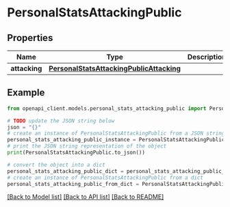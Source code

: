# PersonalStatsAttackingPublic


## Properties

Name | Type | Description | Notes
------------ | ------------- | ------------- | -------------
**attacking** | [**PersonalStatsAttackingPublicAttacking**](PersonalStatsAttackingPublicAttacking.md) |  | 

## Example

```python
from openapi_client.models.personal_stats_attacking_public import PersonalStatsAttackingPublic

# TODO update the JSON string below
json = "{}"
# create an instance of PersonalStatsAttackingPublic from a JSON string
personal_stats_attacking_public_instance = PersonalStatsAttackingPublic.from_json(json)
# print the JSON string representation of the object
print(PersonalStatsAttackingPublic.to_json())

# convert the object into a dict
personal_stats_attacking_public_dict = personal_stats_attacking_public_instance.to_dict()
# create an instance of PersonalStatsAttackingPublic from a dict
personal_stats_attacking_public_from_dict = PersonalStatsAttackingPublic.from_dict(personal_stats_attacking_public_dict)
```
[[Back to Model list]](../README.md#documentation-for-models) [[Back to API list]](../README.md#documentation-for-api-endpoints) [[Back to README]](../README.md)


